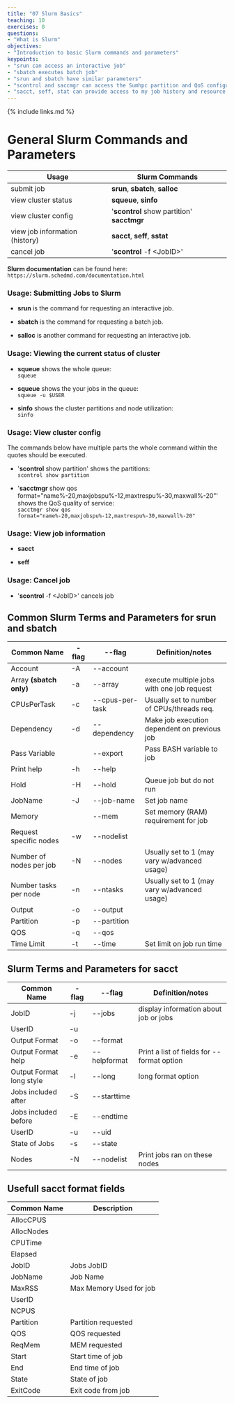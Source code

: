 ```yaml
---
title: "07 Slurm Basics"
teaching: 10
exercises: 0
questions:
- "What is Slurm"
objectives:
- "Introduction to basic Slurm commands and parameters"
keypoints:
- "srun can access an interactive job"
- "sbatch executes batch job"
- "srun and sbatch have similar parameters"
- "scontrol and saccmgr can access the Sumhpc partition and QoS configurations"
- "sacct, seff, stat can provide access to my job history and resource utilization"
---
```


{% include links.md %}

# General Slurm Commands and Parameters

|  Usage                         |              Slurm Commands                |
|--------------------------------|--------------------------------------------|
| submit job                     | **srun**,    **sbatch**,    **salloc**     |
| view cluster status            | **squeue**,   **sinfo**                    |
| view cluster config            | '**scontrol** show partition' **sacctmgr** |
| view job information (history) | **sacct**,     **seff**,     **sstat**     |
| cancel job                     | '**scontrol** -f \<JobID\>'                |

**Slurm documentation** can be found here: 
```https://slurm.schedmd.com/documentation.html``` 

### Usage: Submitting Jobs to Slurm
- **srun** is the command for requesting an interactive job.

- **sbatch** is the command for requesting a batch job.

- **salloc** is another command for requesting an interactive job.

### Usage: Viewing the current status of cluster

- **squeue** shows the whole queue:\
```squeue ```

- **squeue** shows the your jobs in the queue:\
```squeue -u $USER ```

- **sinfo** shows the cluster partitions and node utilization:\
```sinfo ```

### Usage: View cluster config 
The commands below have multiple parts the whole command within the quotes should be executed. 

- '**scontrol** show partition' shows the partitions:\
```scontrol show partition```

- '**sacctmgr** show qos format="name%-20,maxjobspu%-12,maxtrespu%-30,maxwall%-20"' shows the QoS quality of service:\
```sacctmgr show qos format="name%-20,maxjobspu%-12,maxtrespu%-30,maxwall%-20" ```


### Usage: View job information 
- **sacct** 

- **seff**


### Usage: Cancel job
- '**scontrol** -f \<JobID\>' cancels job 

## Common Slurm Terms and Parameters for srun and sbatch

| Common Name            | - flag | -\-flag            |   Definition/notes                           |
|------------------------|--------|--------------------|----------------------------------------------|
| Account                | -A     | -\-account         |                                              |
| Array **(sbatch only)**| -a     | -\-array           | execute multiple jobs with one job request   |
| CPUsPerTask            | -c     | -\-cpus-per-task   | Usually set to number of CPUs/threads req.   |
| Dependency             | -d     | -\-dependency      | Make job execution dependent on previous job |
| Pass Variable          |        | -\-export          | Pass BASH variable to job                    |
| Print help             | -h     | -\-help            |                                              |
| Hold                   | -H     | -\-hold            | Queue job but do not run                     |
| JobName                | -J     | -\-job-name        | Set job name                                 |
| Memory                 |        | -\-mem             | Set memory (RAM) requirement for job         |
| Request specific nodes | -w     | -\-nodelist        |                                              |
| Number of nodes per job| -N     | -\-nodes           | Usually set to 1 (may vary w/advanced usage) |
| Number tasks per node  | -n     | -\-ntasks          | Usually set to 1 (may vary w/advanced usage) |
| Output                 | -o     | -\-output          |                                              |
| Partition              | -p     | -\-partition       |                                              |
| QOS                    | -q     | -\-qos             |                                              |
| Time Limit             | -t     | -\-time            | Set limit on job run time                    |


## Slurm Terms and Parameters for sacct 

| Common Name             | - flag | -\-flag            |   Definition/notes                           |
|-------------------------|--------|--------------------|----------------------------------------------|
| JobID                   | -j     | --jobs             | display information about job or jobs        |
| UserID                  | -u     |                    |                                              |
| Output Format           | -o     | --format           |                                              |
| Output Format help      | -e     | --helpformat       | Print a list of fields for --format option   |
| Output Format long style| -l     | --long             | long format option                           |
| Jobs included after     | -S     | --starttime        |                                              |
| Jobs included before    | -E     | --endtime          |                                              |
| UserID                  | -u     | --uid              |                                              |
| State of Jobs           | -s     | --state            |                                              |
| Nodes                   | -N     | --nodelist         | Print jobs ran on these nodes                |


## Usefull sacct format fields 

| Common Name   | Description                                                              |
|---------------|--------------------------------------------------------------------------|
| AllocCPUS     |                                                                          |
| AllocNodes    |                                                                          |
| CPUTime       |                                                                          |
| Elapsed       |                                                                          |
| JobID         | Jobs JobID                                                               |
| JobName       | Job Name                                                                 |
| MaxRSS        | Max Memory Used for job                                                  |
| UserID        |                                                                          |
| NCPUS         |                                                                          |
| Partition     | Partition requested                                                      |
| QOS           | QOS requested                                                            |
| ReqMem        | MEM requested                                                            |
| Start         | Start time of job                                                        |
| End           | End time of job                                                          |
| State         | State of job                                                             |
| ExitCode      | Exit code from job                                                       |

